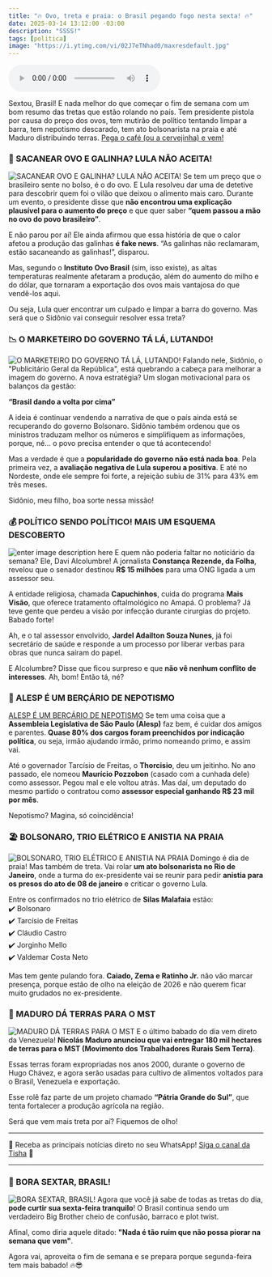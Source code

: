 ```yaml
---
title: "🔥 Ovo, treta e praia: o Brasil pegando fogo nesta sexta! 🔥"
date: 2025-03-14 13:12:00 -03:00
description: "SSSS!"
tags: [politica]
image: "https://i.ytimg.com/vi/02J7eTNhad0/maxresdefault.jpg"
---
```

<audio id="player-audio" controls>
<source src="./audio/ovo-treta-e-praia-o-brasil-pegando-fogo-nesta-sexta-p1.mp3" type="audio/mpeg">
</audio>

Sextou, Brasil! E nada melhor do que começar o fim de semana com um bom resumo das tretas que estão rolando no país. Tem presidente pistola por causa do preço dos ovos, tem mutirão de político tentando limpar a barra, tem nepotismo descarado, tem ato bolsonarista na praia e até Maduro distribuindo terras. [Pega o café (ou a cervejinha) e vem!](./cafezinho)



### **🥚 SACANEAR OVO E GALINHA? LULA NÃO ACEITA!**
![SACANEAR OVO E GALINHA? LULA NÃO ACEITA!](https://i.ytimg.com/vi/02J7eTNhad0/maxresdefault.jpg)
Se tem um preço que o brasileiro sente no bolso, é o do ovo. E Lula resolveu dar uma de detetive para descobrir quem foi o vilão que deixou o alimento mais caro. Durante um evento, o presidente disse que **não encontrou uma explicação plausível para o aumento do preço** e que quer saber **“quem passou a mão no ovo do povo brasileiro”**.

E não parou por aí! Ele ainda afirmou que essa história de que o calor afetou a produção das galinhas **é fake news**. “As galinhas não reclamaram, estão sacaneando as galinhas!”, disparou.

Mas, segundo o **Instituto Ovo Brasil** (sim, isso existe), as altas temperaturas realmente afetaram a produção, além do aumento do milho e do dólar, que tornaram a exportação dos ovos mais vantajosa do que vendê-los aqui.

Ou seja, Lula quer encontrar um culpado e limpar a barra do governo. Mas será que o Sidônio vai conseguir resolver essa treta?



### **📉 O MARKETEIRO DO GOVERNO TÁ LÁ, LUTANDO!**
![O MARKETEIRO DO GOVERNO TÁ LÁ, LUTANDO!](https://i1.wp.com/iclnoticias.com.br/wp-content/uploads/2025/03/coletiva-sidonio_mcamgo_abr_14012025-5.webp?resize=750,375)
Falando nele, Sidônio, o "Publicitário Geral da República", está quebrando a cabeça para melhorar a imagem do governo. A nova estratégia? Um slogan motivacional para os balanços da gestão:

**“Brasil dando a volta por cima”**

A ideia é continuar vendendo a narrativa de que o país ainda está se recuperando do governo Bolsonaro. Sidônio também ordenou que os ministros traduzam melhor os números e simplifiquem as informações, porque, né… o povo precisa entender o que tá acontecendo!

Mas a verdade é que a **popularidade do governo não está nada boa**. Pela primeira vez, a **avaliação negativa de Lula superou a positiva**. E até no Nordeste, onde ele sempre foi forte, a rejeição subiu de 31% para 43% em três meses.

Sidônio, meu filho, boa sorte nessa missão!



### **💰 POLÍTICO SENDO POLÍTICO! MAIS UM ESQUEMA DESCOBERTO**
![enter image description here](https://i1.wp.com/blogdeolhonacidade.com.br/wp-content/uploads/b6c85dfa-54385016685_373ea5ea7b_o-1200x675.jpg?resize=750,375)
E quem não poderia faltar no noticiário da semana? 
Ele, Davi Alcolumbre! A jornalista **Constança Rezende, da Folha**, revelou que o senador destinou **R$ 15 milhões** para uma ONG ligada a um assessor seu.

A entidade religiosa, chamada **Capuchinhos**, cuida do programa **Mais Visão**, que oferece tratamento oftalmológico no Amapá. O problema? Já teve gente que perdeu a visão por infecção durante cirurgias do projeto. Babado forte!

Ah, e o tal assessor envolvido, **Jardel Adailton Souza Nunes**, já foi secretário de saúde e responde a um processo por liberar verbas para obras que nunca saíram do papel.

E Alcolumbre? Disse que ficou surpreso e que **não vê nenhum conflito de interesses**. Ah, bom! Então tá, né?



### **🍼 ALESP É UM BERÇÁRIO DE NEPOTISMO**
[ALESP É UM BERÇÁRIO DE NEPOTISMO](https://i1.wp.com/diariomsnews.com.br/wp-content/uploads/2021/07/ilustracao-nepotismo.jpg?resize=750,450)
Se tem uma coisa que a **Assembleia Legislativa de São Paulo (Alesp)** faz bem, é cuidar dos amigos e parentes. **Quase 80% dos cargos foram preenchidos por indicação política**, ou seja, irmão ajudando irmão, primo nomeando primo, e assim vai.

Até o governador Tarcísio de Freitas, o **Thorcisio**, deu um jeitinho. No ano passado, ele nomeou **Maurício Pozzobon** (casado com a cunhada dele) como assessor. Pegou mal e ele voltou atrás. Mas daí, um deputado do mesmo partido o contratou como **assessor especial ganhando R$ 23 mil por mês**.

Nepotismo? Magina, só coincidência!



### **🏖️ BOLSONARO, TRIO ELÉTRICO E ANISTIA NA PRAIA**
![BOLSONARO, TRIO ELÉTRICO E ANISTIA NA PRAIA](https://i1.wp.com/images.jota.info/wp-content/uploads/2024/02/img-4665.webp?resize=750,450)
Domingo é dia de praia! Mas também de treta. Vai rolar **um ato bolsonarista no Rio de Janeiro**, onde a turma do ex-presidente vai se reunir para pedir **anistia para os presos do ato de 08 de janeiro** e criticar o governo Lula.

Entre os confirmados no trio elétrico de **Silas Malafaia** estão:  
✔️ Bolsonaro  
✔️ Tarcísio de Freitas  
✔️ Cláudio Castro  
✔️ Jorginho Mello  
✔️ Valdemar Costa Neto

Mas tem gente pulando fora. **Caiado, Zema e Ratinho Jr.** não vão marcar presença, porque estão de olho na eleição de 2026 e não querem ficar muito grudados no ex-presidente.



### **🚜 MADURO DÁ TERRAS PARA O MST**
![MADURO DÁ TERRAS PARA O MST](https://i1.wp.com/www.cnnbrasil.com.br/wp-content/uploads/sites/12/2024/08/Maduro-MST-e1724864036790.jpg?resize=750,375)
E o último babado do dia vem direto da Venezuela! **Nicolás Maduro anunciou que vai entregar 180 mil hectares de terras para o MST (Movimento dos Trabalhadores Rurais Sem Terra)**.

Essas terras foram expropriadas nos anos 2000, durante o governo de Hugo Chávez, e agora serão usadas para cultivo de alimentos voltados para o Brasil, Venezuela e exportação.

Esse rolê faz parte de um projeto chamado **“Pátria Grande do Sul”**, que tenta fortalecer a produção agrícola na região.

Será que vem mais treta por aí? Fiquemos de olho!

---
🌟 Receba as principais notícias direto no seu WhatsApp! <a href="https://www.whatsapp.com/channel/0029VaiPYBPLo4heVf0U3u2d" target="_blank" rel="noopener noreferrer">Siga o canal da Tisha</a> 📲

---

### **🎉 BORA SEXTAR, BRASIL!**
![BORA SEXTAR, BRASIL!](https://i1.wp.com/pbs.twimg.com/media/EeR1dS0XgAA59V2.jpg?resize=750,375)
Agora que você já sabe de todas as tretas do dia, **pode curtir sua sexta-feira tranquilo**! O Brasil continua sendo um verdadeiro Big Brother cheio de confusão, barraco e plot twist.

Afinal, como diria aquele ditado: **"Nada é tão ruim que não possa piorar na semana que vem"**.

Agora vai, aproveita o fim de semana e se prepara porque segunda-feira tem mais babado! 🔥😎
